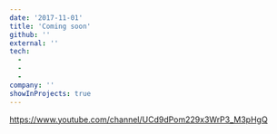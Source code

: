 ```yaml
---
date: '2017-11-01'
title: 'Coming soon'
github: ''
external: ''
tech:
  - 
  - 
  - 
company: ''
showInProjects: true
---
```


https://www.youtube.com/channel/UCd9dPom229x3WrP3_M3pHgQ
